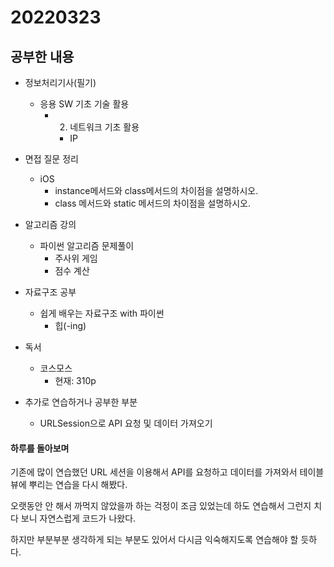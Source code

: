 # 20220323

## 공부한 내용
+ 정보처리기사(필기)
    * 응용 SW 기초 기술 활용
      + 2. 네트워크 기초 활용
        - IP

+ 면접 질문 정리
  - iOS
    * instance메서드와 class메서드의 차이점을 설명하시오.
    * class 메서드와 static 메서드의 차이점을 설명하시오.

+ 알고리즘 강의
  - 파이썬 알고리즘 문제풀이
    * 주사위 게임
    * 점수 계산

+ 자료구조 공부
  - 쉽게 배우는 자료구조 with 파이썬
    * 힙(-ing)

+ 독서
  - 코스모스
    * 현재: 310p
    
+ 추가로 연습하거나 공부한 부분
  * URLSession으로 API 요청 및 데이터 가져오기

#### 하루를 돌아보며
기존에 많이 연습했던 URL 세션을 이용해서 API를 요청하고 데이터를 가져와서 테이블뷰에 뿌리는 연습을 다시 해봤다.

오랫동안 안 해서 까먹지 않았을까 하는 걱정이 조금 있었는데 하도 연습해서 그런지 치다 보니 자연스럽게 코드가 나왔다.

하지만 부분부분 생각하게 되는 부분도 있어서 다시금 익숙해지도록 연습해야 할 듯하다.
